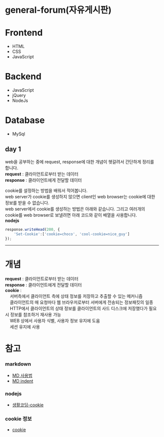 general-forum(자유게시판)
==================
Frontend
==================
- HTML
- CSS
- JavaScript

Backend
==================
- JavaScript
- jQuery
- NodeJs

Database
==================
- MySql

## day 1
web을 공부하는 중에 request, response에 대한 개념이 헷갈려서 간단하게 정리를 합니다.<br>
**request** : 클라이언트로부터 받는 데이터<br>
**response** : 클라이언트에게 전달할 데이터<br>

cookie를 설정하는 방법을 배워서 적어봅니다.<br>
web server가 cookie를 생성하지 않으면 client인 web browser는 cookie에 대한 정보를 받을 수 없습니다.<br>
web server에서 cookie를 생성하는 방법은 아래와 같습니다. 그리고 여러개의 cookie를 web browser로 보낼려면 아래 코드와 같이 배열을 사용합니다.<br>
**nodejs**
```javascript
response.writeHead(200, {
    'Set-Cookie':['cookie=choco', 'cool-cookie=nice_guy']
});
```
------------------


개념
==================
**request** : 클라이언트로부터 받는 데이터<br>
**response** : 클라이언트에게 전달할 데이터<br>
**cookie** :<br>
&nbsp;&nbsp;&nbsp;&nbsp;서버측에서 클라이언트 측에 상태 정보를 저장하고 추출할 수 있는 메커니즘<br>
&nbsp;&nbsp;&nbsp;&nbsp;클라이언트의 매 요청마다 웹 브라우저로부터 서버에게 전송되는 정보패킷의 일종<br>
&nbsp;&nbsp;&nbsp;&nbsp;HTTP에서 클라이언트의 상태 정보를 클라이언트의 사드 디스크에 저장했다가 필요시 정보를 참조하거 재사용 가능<br>
&nbsp;&nbsp;&nbsp;&nbsp;WEB 상에서 사용자 식별, 사용자 정보 유지에 도움<br>
&nbsp;&nbsp;&nbsp;&nbsp;세션 유지에 사용<br>

참고
==================
### markdown
- [MD 사용법](https://heropy.blog/2017/09/30/markdown/)
- [MD indent](https://stackoverflow.com/questions/6046263/how-to-indent-a-few-lines-in-markdown-markup)

### nodejs
- [생활코딩-cookie](https://www.youtube.com/watch?v=i51xW3eh-T4&list=PLuHgQVnccGMDo8561VLWTZox8Zs3K7K_m&index=1)

### cookie 정보
- [cookie](https://soul0.tistory.com/106)
